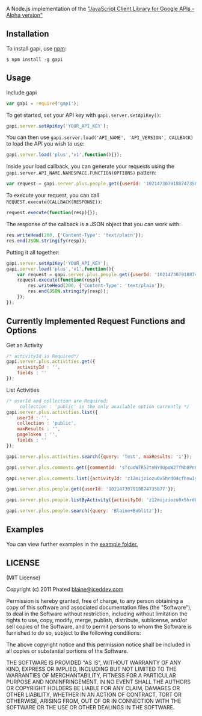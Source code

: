 A Node.js implementation of the ["JavaScript Client Library for Google APIs - Alpha version"](https://code.google.com/p/google-api-javascript-client/)


## Installation

To install gapi, use [npm](http://github.com/isaacs/npm):

    $ npm install -g gapi

## Usage

Include gapi

```javascript
var gapi = require('gapi');
```

To get started, set your API key with `gapi.server.setApiKey()`:

```javascript
gapi.server.setApiKey('YOUR_API_KEY');
```

You can then use `gapi.server.load('API_NAME', 'API_VERSION', CALLBACK)` to load the API you wish to use:

```javascript
gapi.server.load('plus','v1',function(){});
```

Inside your load callback, you can generate your requests using the `gapi.server.API_NAME.NAMESPACE.FUNCTION(OPTIONS)` pattern:

```javascript
var request = gapi.server.plus.people.get({userId: '102147307918874735077'});
```

To execute your request, you can call `REQUEST.execute(CALLBACK(RESPONSE))`:

```javascript
request.execute(function(resp){});
```

The response of the callback is a JSON object that you can work with:

```javascript
res.writeHead(200, {'Content-Type': 'text/plain'});
res.end(JSON.stringify(resp));
```

Putting it all together:

```javascript
gapi.server.setApiKey('YOUR_API_KEY');
gapi.server.load('plus','v1',function(){
	var request = gapi.server.plus.people.get({userId: '102147307918874735077'});
	request.execute(function(resp){
		res.writeHead(200, {'Content-Type': 'text/plain'});
		res.end(JSON.stringify(resp));
	});
});
```

## Currently Implemented Request Functions and Options
Get an Activity

```javascript
/* activityId is Required*/
gapi.server.plus.activities.get({
	activityId : '',
	fields : ''
});
```

List Activities
```javascript
/* userId and collection are Required;
	 collection : 'public' is the only available option currently */
gapi.server.plus.activities.list({
	userId : '',
	collection : 'public',
	maxResults : '',
	pageToken : '',
	fields : ''
});
```

```javascript
gapi.server.plus.activities.search({query: 'Test', maxResults: '1'});

gapi.server.plus.comments.get({commentId: 'sTcuoWTR52tnNY9UpoW2TfNb0PnCiiutGuDoTzFyeoI7hNeoa-HBWHoDTQBA59pNvtVbsipeS_U', maxResults: '1'});

gapi.server.plus.comments.list({activityId: 'z12mijziozu0x5hrd04cfhnw1yymsn2o414', maxResults: '1'});

gapi.server.plus.people.get({userId: '102147307918874735077'});

gapi.server.plus.people.listByActivity({activityId: 'z12mijziozu0x5hrd04cfhnw1yymsn2o414', collection: 'plusoners', maxResults: '1'});

gapi.server.plus.people.search({query: 'Blaine+Bublitz'});
```

## Examples

You can view further examples in the [example folder.](https://github.com/phated/gapi-npm/tree/master/examples)

## LICENSE

(MIT License)

Copyright (c) 2011 Phated <blaine@iceddev.com>

Permission is hereby granted, free of charge, to any person obtaining
a copy of this software and associated documentation files (the
"Software"), to deal in the Software without restriction, including
without limitation the rights to use, copy, modify, merge, publish,
distribute, sublicense, and/or sell copies of the Software, and to
permit persons to whom the Software is furnished to do so, subject to
the following conditions:

The above copyright notice and this permission notice shall be
included in all copies or substantial portions of the Software.

THE SOFTWARE IS PROVIDED "AS IS", WITHOUT WARRANTY OF ANY KIND,
EXPRESS OR IMPLIED, INCLUDING BUT NOT LIMITED TO THE WARRANTIES OF
MERCHANTABILITY, FITNESS FOR A PARTICULAR PURPOSE AND
NONINFRINGEMENT. IN NO EVENT SHALL THE AUTHORS OR COPYRIGHT HOLDERS BE
LIABLE FOR ANY CLAIM, DAMAGES OR OTHER LIABILITY, WHETHER IN AN ACTION
OF CONTRACT, TORT OR OTHERWISE, ARISING FROM, OUT OF OR IN CONNECTION
WITH THE SOFTWARE OR THE USE OR OTHER DEALINGS IN THE SOFTWARE.

